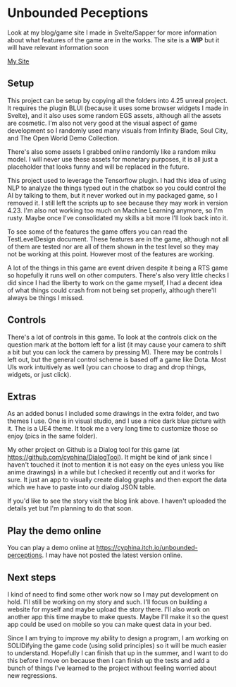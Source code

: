 # Unbounded Peceptions

Look at my blog/game site I made in Svelte/Sapper for more information about what features of the game are in the works. The site is a **WIP** but it will have relevant information soon

[My Site](https://unbounded-perceptions-blog.vercel.app/)

## Setup

This project can be setup by copying all the folders into 4.25 unreal project. It requires the plugin BLUI (because it uses some browser widgets I made in Svelte), and it also uses some random EGS assets, although all the assets are cosmetic. I'm also not very good at the visual aspect of game development so I randomly used many visuals from Infinity Blade, Soul City, and The Open World Demo Collection.

There's also some assets I grabbed online randomly like a random miku model. I will never use these assets for monetary purposes, it is all just a placeholder that looks funny and will be replaced in the future.

This project used to leverage the Tensorflow plugin. I had this idea of using NLP to analyze the things typed out in the chatbox so you could control the AI by talking to them, but it never worked out in my packaged game, so I removed it. I still left the scripts up to see because they may work in version 4.23. I'm also not working too much on Machine Learning anymore, so I'm rusty. Maybe once I've consolidated my skills a bit more I'll look back into it.

To see some of the features the game offers you can read the TestLevelDesign document. These features are in the game, although not all of them are tested nor are all of them shown in the test level so they may not be working at this point. However most of the features are working.

A lot of the things in this game are event driven despite it being a RTS game so hopefully it runs well on other computers. There's also very little checks I did since I had the liberty to work on the game myself, I had a decent idea of what things could crash from not being set properly, although there'll always be things I missed.

## Controls

There's a lot of controls in this game. To look at the controls click on the question mark at the bottom left for a list (it may cause your camera to shift a bit but you can lock the camera by pressing M). There may be controls I left out, but the general control scheme is based off a game like Dota. Most UIs work intuitively as well (you can choose to drag and drop things, widgets, or just click).

## Extras

As an added bonus I included some drawings in the extra folder, and two themes I use. One is in visual studio, and I use a nice dark blue picture with it. The is a UE4 theme. It took me a very long time to customize those so enjoy (pics in the same folder).

My other project on Github is a Dialog tool for this game (at https://github.com/cyphina/DialogTool). It might be kind of jank since I haven't touched it (not to mention it is not easy on the eyes unless you like anime drawings) in a while but I checked it recently out and it works for sure. It just an app to visually create dialog graphs and then export the data which we have to paste into our dialog JSON table.

If you'd like to see the story visit the blog link above. I haven't uploaded the details yet but I'm planning to do that soon.

## Play the demo online

You can play a demo online at https://cyphina.itch.io/unbounded-perceptions. I may have not posted the latest version online.

## Next steps

I kind of need to find some other work now so I may put development on hold. I'll still be working on my story and such. I'll focus on building a website for myself and maybe upload the story there. I'll also work on another app this time maybe to make quests. Maybe I'll make it so the quest app could be used on mobile so you can make quest data in your bed.

Since I am trying to improve my ability to design a program, I am working on SOLIDifying the game code (using solid principles) so it will be much easier to understand. Hopefully I can finish that up in the summer, and I want to do this before I move on because then I can finish up the tests and add a bunch of things I've learned to the project without feeling worried about new regressions.
